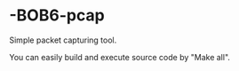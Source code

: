 # -BOB6-pcap

Simple packet capturing tool.

You can easily build and execute source code by "Make all".
